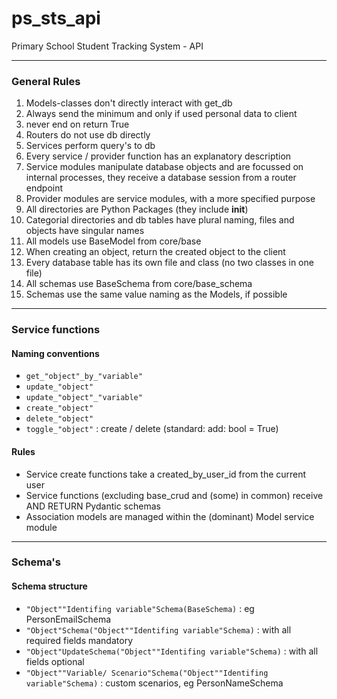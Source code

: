 # ps_sts_api
Primary School Student Tracking System - API

---
### General Rules

1. Models-classes don't directly interact with get_db
2. Always send the minimum and only if used personal data to client
3. never end on return True
4. Routers do not use db directly
5. Services perform query's to db
6. Every service / provider function has an explanatory description
7. Service modules manipulate database objects and are focussed on internal processes, 
they receive a database session from a router endpoint
8. Provider modules are service modules, with a more specified purpose
9. All directories are Python Packages (they include __init__)
10. Categorial directories and db tables have plural naming, files and objects have singular names
11. All models use BaseModel from core/base
12. When creating an object, return the created object to the client
13. Every database table has its own file and class (no two classes in one file)
14. All schemas use BaseSchema from core/base_schema
15. Schemas use the same value naming as the Models, if possible

---
### Service functions
#### Naming conventions
- `get_"object"_by_"variable"`
- `update_"object"`
- `update_"object"_"variable"`
- `create_"object"`
- `delete_"object"`
- `toggle_"object"` : create / delete (standard: add: bool = True)

#### Rules
- Service create functions take a created_by_user_id from the current user
- Service functions (excluding base_crud and (some) in common) receive AND RETURN Pydantic schemas 
- Association models are managed within the (dominant) Model service module

---
### Schema's
#### Schema structure
- `"Object""Identifing variable"Schema(BaseSchema)` : eg PersonEmailSchema
- `"Object"Schema("Object""Identifing variable"Schema)` : with all required fields mandatory
- `"Object"UpdateSchema("Object""Identifing variable"Schema)` : with all fields optional
- `"Object""Variable/ Scenario"Schema("Object""Identifing variable"Schema)` : custom scenarios, eg PersonNameSchema